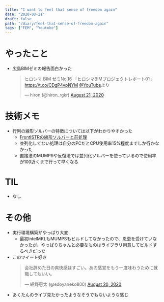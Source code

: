 ```yaml
---
title: "I want to feel that sense of freedom again"
date: "2020-08-21"
draft: false
path: "/diary/feel-that-sense-of-freedom-again"
tags: ["FEM", "Youtube"]
---
```


# やったこと

+ 広島BIMゼミの報告面白かった
  <blockquote class="twitter-tweet"><p lang="ja" dir="ltr">ヒロシマ BIM ゼミNo.16 「ヒロシマBIMプロジェクトレポート01」 <a href="https://t.co/CDgP4vpNYM">https://t.co/CDgP4vpNYM</a> <a href="https://twitter.com/YouTube?ref_src=twsrc%5Etfw">@YouTube</a>より</p>&mdash; hiron (@hiron_rgkr) <a href="https://twitter.com/hiron_rgkr/status/1296775940228358145?ref_src=twsrc%5Etfw">August 21, 2020</a></blockquote> <script async src="https://platform.twitter.com/widgets.js" charset="utf-8"></script>

# 技術メモ

+ 行列の線形ソルバーの特徴については以下がわかりやすかった
  + [FrontISTRの線形ソルバーと前処理](https://www.frontistr.com/seminar/160318/LINEQ_Solver_fixed.pdf)
  + 並列化してない処理は自分のPCだとCPU使用率15%程度までしか行かなかった
  + 直接法のMUMPSや反復法では並列化ソルバーを使っているので使用率が100近くまで行って早くなる

# TIL

+ なし

# その他

+ 実行環境構築がやっぱり大変
  + 最初IntelMKLもMUMPSもビルドしてなかったので、恩恵を受けていなかったが、やっぱりちゃんと必要なものはライブラリ用意してビルドするべきだった
+ このツイート好き
  <blockquote class="twitter-tweet"><p lang="ja" dir="ltr">会社辞めた日の爽快感はすごい。あの感覚をもう一度味わうために就職してもいい。</p>&mdash; 綿野恵太 (@edoyaneko800) <a href="https://twitter.com/edoyaneko800/status/1296442407442153474?ref_src=twsrc%5Etfw">August 20, 2020</a></blockquote> <script async src="https://platform.twitter.com/widgets.js" charset="utf-8"></script>
+ あくたんのライブ見たかったようなそうでもないような感じ
